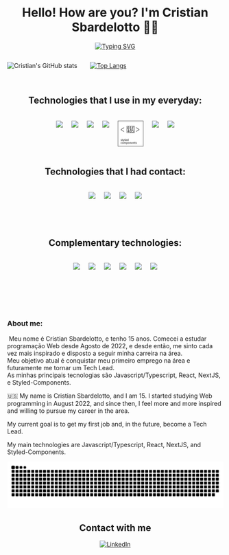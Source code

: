 <h1 align='center'><strong>Hello! How are you? I'm Cristian Sbardelotto 👋👋</strong></h1>

<div align='center'>

[![Typing SVG](https://readme-typing-svg.demolab.com?font=Fira+Code&weight=700&size=25&duration=3000&pause=1000&color=80F7D4&center=true&lines=Web+Developer;Frontend)](https://git.io/typing-svg)

</div>

<div align='center' style='display: flex; align-items: center; gap: 30px'>

![Cristian's GitHub stats](https://github-readme-stats.vercel.app/api?username=cristian-sbardelotto&show_icons=true&theme=dark)

[![Top Langs](https://github-readme-stats.vercel.app/api/top-langs/?username=cristian-sbardelotto&layout=compact&theme=dark)](https://github.com/anuraghazra/github-readme-stats)

</div>

<div align='center'><br />

## Technologies that I use in my everyday:

<br />

  <div style='display: flex; justify-content: center; gap: 20px'>
    <img height='60' src="https://cdn.jsdelivr.net/gh/devicons/devicon/icons/html5/html5-original.svg" />
    <img height='60' src="https://cdn.jsdelivr.net/gh/devicons/devicon/icons/css3/css3-original.svg" />
    <img height='60' src="https://cdn.jsdelivr.net/gh/devicons/devicon/icons/javascript/javascript-original.svg" />
    <img height='60' src="https://cdn.jsdelivr.net/gh/devicons/devicon/icons/typescript/typescript-original.svg" />
    <img height='60' src="./.github/assets/styled-components-1.svg" />
    <img height='60' src="https://cdn.jsdelivr.net/gh/devicons/devicon/icons/react/react-original-wordmark.svg" />
    <img height='60' src="https://cdn.jsdelivr.net/gh/devicons/devicon/icons/nextjs/nextjs-original.svg" />   
  </div>
</div>

<div align='center'><br />

## Technologies that I had contact:

<br />
  <div style='display: flex; justify-content: center; gap: 20px'>
    <img height='60' src="https://cdn.jsdelivr.net/gh/devicons/devicon/icons/jquery/jquery-original.svg" />
    <img height='60' src="https://cdn.jsdelivr.net/gh/devicons/devicon/icons/nodejs/nodejs-original.svg" />
    <img height='60' src="https://cdn.jsdelivr.net/gh/devicons/devicon/icons/express/express-original.svg" />      
    <img height='60' src="https://cdn.jsdelivr.net/gh/devicons/devicon/icons/mongodb/mongodb-plain-wordmark.svg" />
  </div>
</div>

<div align='center'><br />

## Complementary technologies:

<br />
 <div style='display: flex; justify-content: center; gap: 20px'>
  <img height='60' src="https://cdn.jsdelivr.net/gh/devicons/devicon/icons/git/git-original.svg" />
  <img height='60' src="https://cdn.jsdelivr.net/gh/devicons/devicon/icons/github/github-original.svg" />
  <img height='60' src="https://cdn.jsdelivr.net/gh/devicons/devicon/icons/windows8/windows8-original.svg" />
  <img height='60' src="https://cdn.jsdelivr.net/gh/devicons/devicon/icons/tailwindcss/tailwindcss-plain.svg" />
  <img height='60' src="https://cdn.jsdelivr.net/gh/devicons/devicon/icons/bootstrap/bootstrap-original-wordmark.svg" />
  <img height='60' src="https://cdn.jsdelivr.net/gh/devicons/devicon/icons/sass/sass-original.svg" />    
  </div>
</div>

<br /><br />

### About me:

<img height='10' src='https://www.gov.br/planalto/pt-br/conheca-a-presidencia/acervo/simbolos-nacionais/bandeira/bandeiragrande.jpg/@@images/image' alt='' /> Meu nome é Cristian Sbardelotto, e tenho 15 anos. Comecei a estudar programação Web desde Agosto de 2022, e desde então, me sinto cada vez mais inspirado e disposto a seguir minha carreira na área. <br />
Meu objetivo atual é conquistar meu primeiro emprego na área e futuramente me tornar um Tech Lead. <br />
As minhas principais tecnologias são Javascript/Typescript, React, NextJS, e Styled-Components.

🇺🇸 My name is Cristian Sbardelotto, and I am 15. I started studying Web programming in August 2022, and since then, I feel more and more inspired and willing to pursue my career in the area.

My current goal is to get my first job and, in the future, become a Tech Lead.

My main technologies are Javascript/Typescript, React, NextJS, and Styled-Components.

![Snake animation](https://github.com/ellen2121/ellen2121/blob/output/github-contribution-grid-snake.svg)

<h2 align='center'>Contact with me</h2>

<div align='center'>

[![LinkedIn](https://img.shields.io/badge/linkedin-%230077B5.svg?style=for-the-badge&logo=linkedin&logoColor=white)](https://www.linkedin.com/in/cristian-k-sbardelotto/)

</div>
